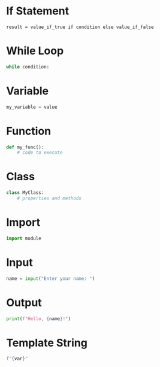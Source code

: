 # If Statement
```
result = value_if_true if condition else value_if_false
```

# While Loop
```py
while condition:
```
# Variable 
```py
my_variable = value
```

# Function
```py
def my_func():
    # code to execute
```

# Class
```py
class MyClass:
    # properties and methods
```

# Import
```py
import module
```

# Input
```py
name = input("Enter your name: ")
```

# Output
```py
print(f"Hello, {name}!")
```

# Template String
```py
f"{var}"
```




